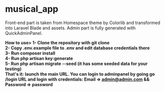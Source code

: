 # musical_app

Front-end part is taken from Homespace theme by Colorlib and transformed into Laravel Blade and assets.
Admin part is fully generated with QuickAdminPanel.


<b>How to use>
1- Clone the repository with git clone <br>
2- Copy .env.example file to .env and edit database credentials there  <br>
3- Run composer install  <br> 
4- Run php artisan key:generate  <br>
5- Run php artisan migrate --seed (it has some seeded data for your testing)  <br>
That's it: launch the main URL.
You can login to adminpanel by going go /login URL and login with credentials: Email => admin@admin.com && Password => password
